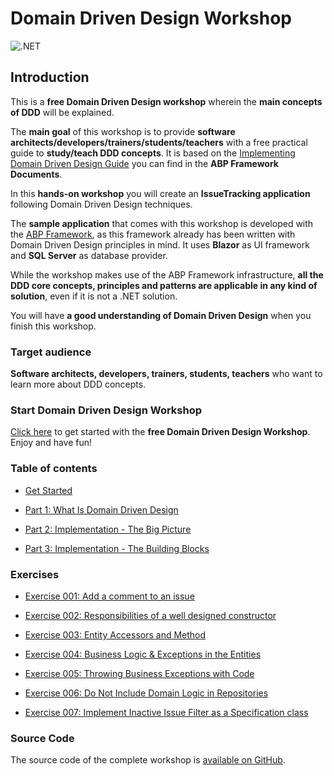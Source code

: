 # Domain Driven Design Workshop

![.NET](https://github.com/bartvanhoey/DomainDrivenDesignWorkshop/workflows/.NET/badge.svg?branch=main)

## Introduction

This is a **free Domain Driven Design workshop** wherein the **main concepts of DDD** will be explained.

The **main goal** of this workshop is to provide **software architects/developers/trainers/students/teachers** with a free practical guide to **study/teach DDD concepts**. It is based on the [Implementing Domain Driven Design Guide](https://docs.abp.io/en/abp/latest/Domain-Driven-Design-Implementation-Guide) you can find in the **ABP Framework Documents**.

In this **hands-on workshop** you will create an **IssueTracking application** following Domain Driven Design techniques.

The **sample application** that comes with this workshop is developed with the [ABP Framework](https://abp.io/), as this framework already has been written with Domain Driven Design principles in mind. It uses **Blazor** as UI framework and **SQL Server** as database provider.

While the workshop makes use of the ABP Framework infrastructure, **all the DDD core concepts, principles and patterns are applicable in any kind of solution**, even if it is not a .NET solution.

You will have **a good understanding of Domain Driven Design** when you finish this workshop.

### Target audience

**Software architects, developers, trainers, students, teachers** who want to learn more about DDD concepts.

### Start Domain Driven Design Workshop

[Click here](docs/get-started/get-started.md) to get started with the **free Domain Driven Design Workshop**. Enjoy and have fun!

### Table of contents

* [Get Started](docs/get-started/get-started.md)

* [Part 1: What Is Domain Driven Design](docs/part1/part1-What-Is-Domain-Driven-Design.md)

* [Part 2: Implementation - The Big Picture](docs/part2/part2-Implementation-The-Big-Picture.md)
  
* [Part 3: Implementation - The Building Blocks](docs/part3/part3-Implementation-The-Building-Blocks.md)

### Exercises

* [Exercise 001: Add a comment to an issue](exercises/exercise-001-add-a-comment-to-an-issue.md)

* [Exercise 002: Responsibilities of a well designed constructor](exercises/exercise-002-responsibilities-of-a-well-designed-constructor.md)

* [Exercise 003: Entity Accessors and Method](exercises/exercise-003-entity-accessors-and-methods.md)

* [Exercise 004: Business Logic & Exceptions in the Entities](exercises/exercise-004-business-logic-and-exceptions-in-the-entities.md)

* [Exercise 005: Throwing Business Exceptions with Code](exercises/exercise-005-throwing-business-exception-with-code.md)

* [Exercise 006: Do Not Include Domain Logic in Repositories](exercises/exercise-006-do-not-include-domain-logic-in-repositories.md)

* [Exercise 007: Implement Inactive Issue Filter as a Specification class](exercises/exercise-007-implement-inactive-issue-filter-as-specification-class.md)

### Source Code

The source code of the complete workshop is [available on GitHub](https://github.com/bartvanhoey/WorkshopDDD).
